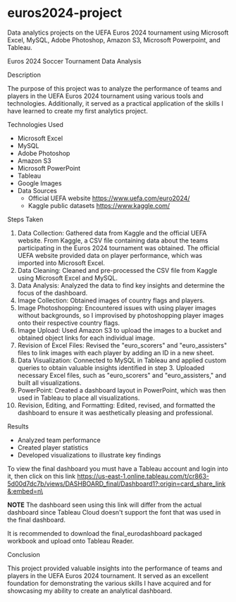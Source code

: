 # euros2024-project
Data analytics projects on the UEFA Euros 2024 tournament using Microsoft Excel, MySQL, Adobe Photoshop, Amazon S3, Microsoft Powerpoint, and Tableau. 

Euros 2024 Soccer Tournament Data Analysis

Description

The purpose of this project was to analyze the performance of teams and players in the UEFA Euros 2024 tournament using various tools and technologies. Additionally, it served as a practical application of the skills I have learned to create my first analytics project.

Technologies Used
- Microsoft Excel
- MySQL
- Adobe Photoshop
- Amazon S3
- Microsoft PowerPoint
- Tableau
- Google Images
- Data Sources
    - Official UEFA website https://www.uefa.com/euro2024/
    - Kaggle public datasets https://www.kaggle.com/

Steps Taken

1. Data Collection: Gathered data from Kaggle and the official UEFA website. From Kaggle, a CSV file containing data about the teams participating in the Euros 2024 tournament was obtained. The official UEFA website provided data on player performance, which was imported into Microsoft Excel.
2. Data Cleaning: Cleaned and pre-processed the CSV file from Kaggle using Microsoft Excel and MySQL.
3. Data Analysis: Analyzed the data to find key insights and determine the focus of the dashboard.
4. Image Collection: Obtained images of country flags and players.
5. Image Photoshopping: Encountered issues with using player images without backgrounds, so I improvised by photoshopping player images onto their respective country flags.
6. Image Upload: Used Amazon S3 to upload the images to a bucket and obtained object links for each individual image.
7. Revision of Excel Files: Revised the "euro_scorers" and "euro_assisters" files to link images with each player by adding an ID in a new sheet.
8. Data Visualization: Connected to MySQL in Tableau and applied custom queries to obtain valuable insights identified in step 3. Uploaded necessary Excel files, such as "euro_scorers" and "euro_assisters," and built all visualizations.
9. PowerPoint: Created a dashboard layout in PowerPoint, which was then used in Tableau to place all visualizations.
10. Revision, Editing, and Formatting: Edited, revised, and formatted the dashboard to ensure it was aesthetically pleasing and professional.
    
Results
- Analyzed team performance
- Created player statistics
- Developed visualizations to illustrate key findings

To view the final dashboard you must have a Tableau account and login into it, then click on this link https://us-east-1.online.tableau.com/t/cr863-5d00d7dc7b/views/DASHBOARD_final/Dashboard1?:origin=card_share_link&:embed=n\ 

**NOTE** 
The dashboard seen using this link will differ from the actual dashboard since Tableau Cloud doesn't support the font that was used in the final dashboard. 

It is recommended to download the final_eurodashboard packaged workbook and upload onto Tableau Reader. 

Conclusion

This project provided valuable insights into the performance of teams and players in the UEFA Euros 2024 tournament. It served as an excellent foundation for demonstrating the various skills I have acquired and for showcasing my ability to create an analytical dashboard.
